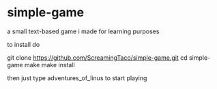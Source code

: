 # simple-game
a small text-based game i made for learning purposes

to install do 

git clone https://github.com/ScreamingTaco/simple-game.git
cd simple-game
make
make install

then just type adventures_of_linus to start playing
